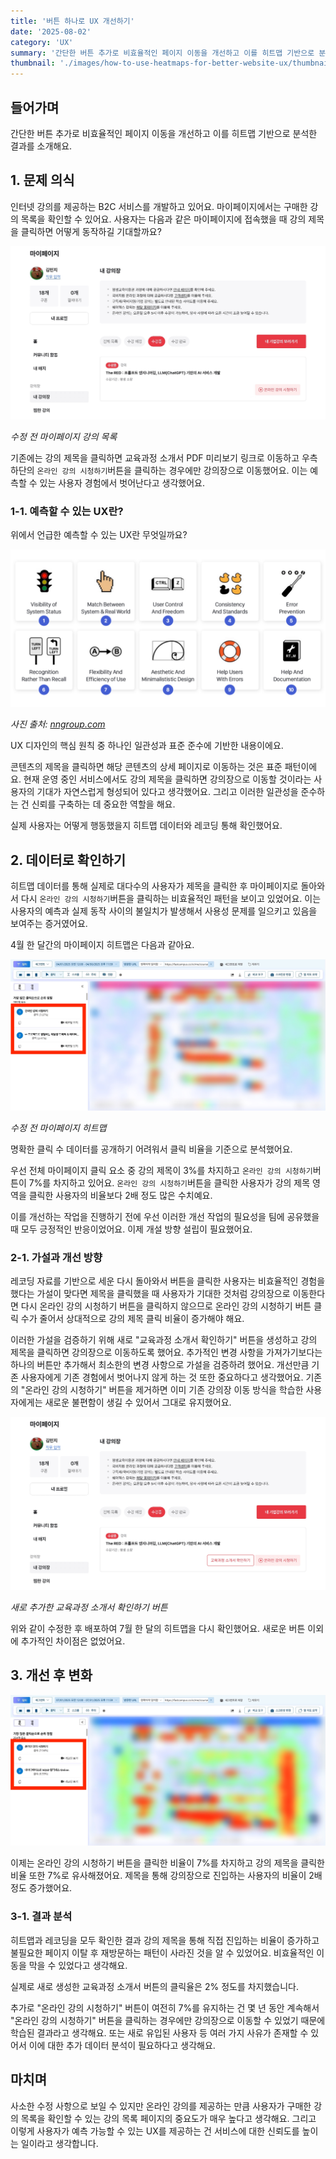 ```yaml
---
title: '버튼 하나로 UX 개선하기'
date: '2025-08-02'
category: 'UX'
summary: '간단한 버튼 추가로 비효율적인 페이지 이동을 개선하고 이를 히트맵 기반으로 분석한 결과를 소개해요.'
thumbnail: './images/how-to-use-heatmaps-for-better-website-ux/thumbnail.jpeg'
---
```


## 들어가며

간단한 버튼 추가로 비효율적인 페이지 이동을 개선하고 이를 히트맵 기반으로 분석한 결과를 소개해요.

## 1.  문제 의식

인터넷 강의를 제공하는 B2C 서비스를 개발하고 있어요. 마이페이지에서는 구매한 강의 목록을 확인할 수 있어요. 사용자는 다음과 같은 마이페이지에 접속했을 때 강의 제목을 클릭하면 어떻게 동작하길 기대할까요?

![my-page](./images/how-to-use-heatmaps-for-better-website-ux/my-page-as-is.jpeg)

<em>수정 전 마이페이지 강의 목록</em>

기존에는 강의 제목을 클릭하면 교육과정 소개서 PDF 미리보기 링크로 이동하고 우측 하단의 `온라인 강의 시청하기`버튼을 클릭하는 경우에만 강의장으로 이동했어요. 이는 예측할 수 있는 사용자 경험에서 벗어난다고 생각했어요.

### 1-1. 예측할 수 있는 UX란?

위에서 언급한 예측할 수 있는 UX란 무엇일까요?

![10-usability-heuristics-for-user-interface-design](./images/how-to-use-heatmaps-for-better-website-ux/10-usability-heuristics-for-user-interface-design.jpeg)

<em>사진 출처: <a href="https://www.nngroup.com/articles/ten-usability-heuristics" target="_blank" rel="noreferrer noopener" aria-label="ten-usability-heuristics">nngroup.com</a></em>

UX 디자인의 핵심 원칙 중 하나인 일관성과 표준 준수에 기반한 내용이에요.

콘텐츠의 제목을 클릭하면 해당 콘텐츠의 상세 페이지로 이동하는 것은 표준 패턴이에요. 현재 운영 중인 서비스에서도 강의 제목을 클릭하면 강의장으로 이동할 것이라는 사용자의 기대가 자연스럽게 형성되어 있다고 생각했어요. 그리고 이러한 일관성을 준수하는 건 신뢰를 구축하는 데 중요한 역할을 해요.

실제 사용자는 어떻게 행동했을지 히트맵 데이터와 레코딩 통해 확인했어요.

## 2. 데이터로 확인하기

히트맵 데이터를 통해 실제로 대다수의 사용자가 제목을 클릭한 후 마이페이지로 돌아와서 다시 `온라인 강의 시청하기`버튼을 클릭하는 비효율적인 패턴을 보이고 있었어요. 이는 사용자의 예측과 실제 동작 사이의 불일치가 발생해서 사용성 문제를 일으키고 있음을 보여주는 증거였어요.

4월 한 달간의 마이페이지 히트맵은 다음과 같아요.

![heatmap-as-is](./images/how-to-use-heatmaps-for-better-website-ux/heatmap-as-is.jpeg)

<em>수정 전 마이페이지 히트맵</em>

명확한 클릭 수 데이터를 공개하기 어려워서 클릭 비율을 기준으로 분석했어요.

우선 전체 마이페이지 클릭 요소 중 강의 제목이 3%를 차지하고 `온라인 강의 시청하기`버튼이 7%를 차지하고 있어요. `온라인 강의 시청하기`버튼을 클릭한 사용자가 강의 제목 영역을 클릭한 사용자의 비율보다 2배 정도 많은 수치예요.

이를 개선하는 작업을 진행하기 전에 우선 이러한 개선 작업의 필요성을 팀에 공유했을 때 모두 긍정적인 반응이었어요. 이제 개설 방향 설립이 필요했어요.

### 2-1. 가설과 개선 방향
 
레코딩 자료를 기반으로 세운 다시 돌아와서 버튼을 클릭한 사용자는 비효율적인 경험을 했다는 가설이 맞다면 제목을 클릭했을 때 사용자가 기대한 것처럼 강의장으로 이동한다면 다시 온라인 강의 시청하기 버튼을 클릭하지 않으므로 온라인 강의 시청하기 버튼 클릭 수가 줄어서 상대적으로 강의 제목 클릭 비율이 증가해야 해요.

이러한 가설을 검증하기 위해 새로 "교육과정 소개서 확인하기" 버튼을 생성하고 강의 제목을 클릭하면 강의장으로 이동하도록 했어요. 추가적인 변경 사항을 가져가기보다는 하나의 버튼만 추가해서 최소한의 변경 사항으로 가설을 검증하려 했어요. 개선만큼 기존 사용자에게 기존 경험에서 벗어나지 않게 하는 것 또한 중요하다고 생각했어요. 기존의 "온라인 강의 시청하기" 버튼을 제거하면 이미 기존 강의장 이동 방식을 학습한 사용자에게는 새로운 불편함이 생길 수 있어서 그대로 유지했어요.

![my-page-to-be](./images/how-to-use-heatmaps-for-better-website-ux/my-page-to-be.jpeg)

<em>새로 추가한 교육과정 소개서 확인하기 버튼</em>

위와 같이 수정한 후 배포하여 7월 한 달의 히트맵을 다시 확인했어요. 새로운 버튼 이외에 추가적인 차이점은 없었어요.

## 3. 개선 후 변화

![heatmap-to-be](./images/how-to-use-heatmaps-for-better-website-ux/heatmap-to-be.jpeg)

이제는 온라인 강의 시청하기 버튼을 클릭한 비율이 7%를 차지하고 강의 제목을 클릭한 비율 또한 7%로 유사해졌어요. 제목을 통해 강의장으로 진입하는 사용자의 비율이 2배 정도 증가했어요.

### 3-1. 결과 분석

히트맵과 레코딩을 모두 확인한 결과 강의 제목을 통해 직접 진입하는 비율이 증가하고 불필요한 페이지 이탈 후 재방문하는 패턴이 사라진 것을 알 수 있었어요. 비효율적인 이동을 막을 수 있었다고 생각해요. 

실제로 새로 생성한 교육과정 소개서 버튼의 클릭율은 2% 정도를 차지했습니다.

추가로 "온라인 강의 시청하기" 버튼이 여전히 7%를 유지하는 건 몇 년 동안 계속해서 "온라인 강의 시청하기" 버튼을 클릭하는 경우에만 강의장으로 이동할 수 있었기 때문에 학습된 결과라고 생각해요. 또는 새로 유입된 사용자 등 여러 가지 사유가 존재할 수 있어서 이에 대한 추가 데이터 분석이 필요하다고 생각해요.

## 마치며

사소한 수정 사항으로 보일 수 있지만 온라인 강의를 제공하는 만큼 사용자가 구매한 강의 목록을 확인할 수 있는 강의 목록 페이지의 중요도가 매우 높다고 생각해요. 그리고 이렇게 사용자가 예측 가능할 수 있는 UX를 제공하는 건 서비스에 대한 신뢰도를 높이는 일이라고 생각합니다.